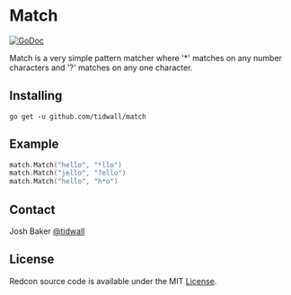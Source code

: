 # Match

[![GoDoc](https://godoc.org/github.com/tidwall/match?status.svg)](https://godoc.org/github.com/tidwall/match)

Match is a very simple pattern matcher where '*' matches on any
number characters and '?' matches on any one character.

## Installing

```
go get -u github.com/tidwall/match
```

## Example

```go
match.Match("hello", "*llo")
match.Match("jello", "?ello")
match.Match("hello", "h*o")
```


## Contact

Josh Baker [@tidwall](http://twitter.com/tidwall)

## License

Redcon source code is available under the MIT [License](/LICENSE).
